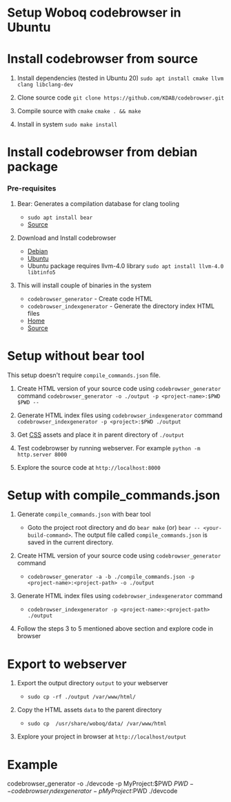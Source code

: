 
# Setup Woboq codebrowser in Ubuntu

# Install codebrowser from source
1. Install dependencies (tested in Ubuntu 20)
	`sudo apt install cmake llvm clang libclang-dev`

2. Clone source code
	`git clone https://github.com/KDAB/codebrowser.git`

3. Compile source with `cmake`
	`cmake . && make`

4. Install in system
	`sudo make install`

# Install codebrowser from debian package
### Pre-requisites
1. Bear: Generates a compilation database for clang tooling
	- `sudo apt install bear`
	- [Source](https://github.com/rizsotto/Bear)

2. Download and Install codebrowser
	- [Debian](https://download.opensuse.org/repositories/home:/pansenmann:/woboq/Debian_9.0/amd64/woboq-codebrowser_2.1_amd64.deb)
	- [Ubuntu](https://download.opensuse.org/repositories/home:/pansenmann:/woboq/xUbuntu_17.04/amd64/woboq-codebrowser_2.1_amd64.deb)
	- Ubuntu package requires llvm-4.0 library `sudo apt install llvm-4.0 libtinfo5`

3. This will install couple of binaries in the system
	- `codebrowser_generator` - Create code HTML
	- `codebrowser_indexgenerator` - Generate the directory index HTML files
	- [Home](https://woboq.com/codebrowser.html)
	- [Source](https://github.com/KDAB/codebrowser)

# Setup without bear tool
This setup doesn't require `compile_commands.json` file.

1. Create HTML version of your source code using `codebrowser_generator` command
	`codebrowser_generator -o ./output -p <project-name>:$PWD $PWD --`

2. Generate HTML index files using `codebrowser_indexgenerator` command
	`codebrowser_indexgenerator -p <project>:$PWD ./output`

3. Get [CSS](https://github.com/KDAB/codebrowser/tree/master/data) assets and place it in parent directory of `./output`

4. Test codebrowser by running webserver. For example `python -m http.server 8000`

5. Explore the source code at `http://localhost:8000`

# Setup with compile_commands.json
1. Generate `compile_commands.json` with bear tool
	- Goto the project root directory and do `bear make` (or) `bear -- <your-build-command>`.
      The output file called `compile_commands.json` is saved in the current directory.

2. Create HTML version of your source code using `codebrowser_generator` command
	- `codebrowser_generator -a -b ./compile_commands.json -p <project-name>:<project-path> -o ./output`

3. Generate HTML index files using `codebrowser_indexgenerator` command
	- `codebrowser_indexgenerator -p <project-name>:<project-path> ./output`

4. Follow the steps 3 to 5 mentioned above section and explore code in browser

# Export to webserver
1. Export the output directory `output` to your webserver
	- `sudo cp -rf ./output /var/www/html/`

6. Copy the HTML assets `data` to the parent directory
	- `sudo cp  /usr/share/woboq/data/ /var/www/html`

7. Explore your project in browser at `http://localhost/output`

# Example
codebrowser_generator -o ./devcode -p MyProject:$PWD $PWD --
codebrowser_indexgenerator -p MyProject:$PWD ./devcode


